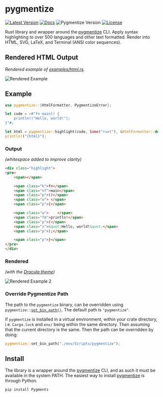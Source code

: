 # pygmentize

[![Latest Version](https://img.shields.io/crates/v/pygmentize.svg)](https://crates.io/crates/pygmentize)
[![Docs](https://docs.rs/pygmentize/badge.svg)](https://docs.rs/pygmentize)
![Pygmentize Version](https://img.shields.io/badge/pygmentize-2.15.1-blue)
[![License](https://img.shields.io/github/license/vallentin/pygmentize.svg)](https://github.com/vallentin/pygmentize)

Rust library and wrapper around the [pygmentize](https://pygments.org/docs/cmdline/) CLI. Apply syntax highlighting to over 500 languages and other text formatted. Render into HTML, SVG, LaTeX, and Terminal (ANSI color sequences).

## Rendered HTML Output

_Rendered example of [examples/html.rs](https://github.com/vallentin/pygmentize/blob/master/examples/html.rs)._

![Rendered Example](https://github.com/vallentin/pygmentize/assets/17464404/feedd372-9f36-4065-bbdd-0d7082ddbc0e)

## Example

```rust
use pygmentize::{HtmlFormatter, PygmentizeError};

let code = r#"fn main() {
    println!("Hello, world!");
}"#;

let html = pygmentize::highlight(code, Some("rust"), &HtmlFormatter::default())?;
println!("{html}");
```

### Output

_(whitespace added to improve clarity)_

```html
<div class="highlight">
<pre>
    <span></span>

    <span class="k">fn</span>
    <span class="nf">main</span>
    <span class="p">()</span>
    <span class="w"> </span>
    <span class="p">{</span>

    <span class="w">    </span>
    <span class="fm">println!</span>
    <span class="p">(</span>
    <span class="s">&quot;Hello, world!&quot;</span>
    <span class="p">);</span>

    <span class="p">}</span>
</pre>
</div>
```

### Rendered

_(with the [Dracula theme](https://draculatheme.com))_

![Rendered Example 2](https://user-images.githubusercontent.com/17464404/235512548-76086e98-dd04-4cff-90ab-e3cfde0d206c.png)

### Override Pygmentize Path

The path to the `pygmentize` binary, can be overridden using `pygmentize::`[`set_bin_path()`](https://docs.rs/pygmentize/*/pygmentize/fn.set_bin_path.html). The default path is `"pygmentize"`.

If `pygmentize` is installed in a virtual environment, within your crate directory,
i.e. `Cargo.lock` and `env/` being within the same directory. Then assuming that
the current directory is the same. Then the path can be overridden by doing:

```rust
pygmentize::set_bin_path("./env/Scripts/pygmentize");
```

## Install

The library is a wrapper around the [pygmentize](https://pygments.org/docs/cmdline/) CLI,
and as such it must be available in the system PATH. The easiest way to install
[pygmentize](https://pygments.org/docs/cmdline/) is through Python.

```console
pip install Pygments
```
